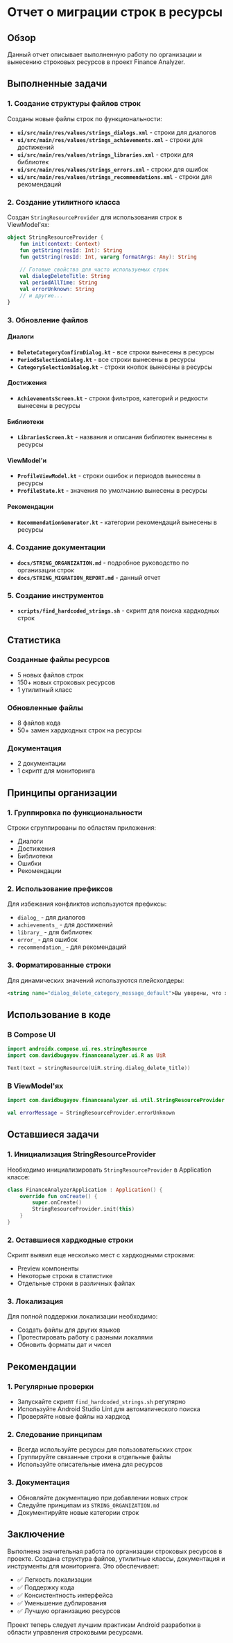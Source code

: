 # Отчет о миграции строк в ресурсы

## Обзор

Данный отчет описывает выполненную работу по организации и вынесению строковых ресурсов в проект Finance Analyzer.

## Выполненные задачи

### 1. Создание структуры файлов строк

Созданы новые файлы строк по функциональности:

- **`ui/src/main/res/values/strings_dialogs.xml`** - строки для диалогов
- **`ui/src/main/res/values/strings_achievements.xml`** - строки для достижений  
- **`ui/src/main/res/values/strings_libraries.xml`** - строки для библиотек
- **`ui/src/main/res/values/strings_errors.xml`** - строки для ошибок
- **`ui/src/main/res/values/strings_recommendations.xml`** - строки для рекомендаций

### 2. Создание утилитного класса

Создан `StringResourceProvider` для использования строк в ViewModel'ях:

```kotlin
object StringResourceProvider {
    fun init(context: Context)
    fun getString(resId: Int): String
    fun getString(resId: Int, vararg formatArgs: Any): String
    
    // Готовые свойства для часто используемых строк
    val dialogDeleteTitle: String
    val periodAllTime: String
    val errorUnknown: String
    // и другие...
}
```

### 3. Обновление файлов

#### Диалоги
- **`DeleteCategoryConfirmDialog.kt`** - все строки вынесены в ресурсы
- **`PeriodSelectionDialog.kt`** - все строки вынесены в ресурсы
- **`CategorySelectionDialog.kt`** - строки кнопок вынесены в ресурсы

#### Достижения
- **`AchievementsScreen.kt`** - строки фильтров, категорий и редкости вынесены в ресурсы

#### Библиотеки
- **`LibrariesScreen.kt`** - названия и описания библиотек вынесены в ресурсы

#### ViewModel'и
- **`ProfileViewModel.kt`** - строки ошибок и периодов вынесены в ресурсы
- **`ProfileState.kt`** - значения по умолчанию вынесены в ресурсы

#### Рекомендации
- **`RecommendationGenerator.kt`** - категории рекомендаций вынесены в ресурсы

### 4. Создание документации

- **`docs/STRING_ORGANIZATION.md`** - подробное руководство по организации строк
- **`docs/STRING_MIGRATION_REPORT.md`** - данный отчет

### 5. Создание инструментов

- **`scripts/find_hardcoded_strings.sh`** - скрипт для поиска хардкодных строк

## Статистика

### Созданные файлы ресурсов
- 5 новых файлов строк
- 150+ новых строковых ресурсов
- 1 утилитный класс

### Обновленные файлы
- 8 файлов кода
- 50+ замен хардкодных строк на ресурсы

### Документация
- 2 документации
- 1 скрипт для мониторинга

## Принципы организации

### 1. Группировка по функциональности
Строки сгруппированы по областям приложения:
- Диалоги
- Достижения  
- Библиотеки
- Ошибки
- Рекомендации

### 2. Использование префиксов
Для избежания конфликтов используются префиксы:
- `dialog_` - для диалогов
- `achievements_` - для достижений
- `library_` - для библиотек
- `error_` - для ошибок
- `recommendation_` - для рекомендаций

### 3. Форматированные строки
Для динамических значений используются плейсхолдеры:
```xml
<string name="dialog_delete_category_message_default">Вы уверены, что хотите удалить категорию \"%1$s\"?</string>
```

## Использование в коде

### В Compose UI
```kotlin
import androidx.compose.ui.res.stringResource
import com.davidbugayov.financeanalyzer.ui.R as UiR

Text(text = stringResource(UiR.string.dialog_delete_title))
```

### В ViewModel'ях
```kotlin
import com.davidbugayov.financeanalyzer.ui.util.StringResourceProvider

val errorMessage = StringResourceProvider.errorUnknown
```

## Оставшиеся задачи

### 1. Инициализация StringResourceProvider
Необходимо инициализировать `StringResourceProvider` в Application классе:

```kotlin
class FinanceAnalyzerApplication : Application() {
    override fun onCreate() {
        super.onCreate()
        StringResourceProvider.init(this)
    }
}
```

### 2. Оставшиеся хардкодные строки
Скрипт выявил еще несколько мест с хардкодными строками:
- Preview компоненты
- Некоторые строки в статистике
- Отдельные строки в различных файлах

### 3. Локализация
Для полной поддержки локализации необходимо:
- Создать файлы для других языков
- Протестировать работу с разными локалями
- Обновить форматы дат и чисел

## Рекомендации

### 1. Регулярные проверки
- Запускайте скрипт `find_hardcoded_strings.sh` регулярно
- Используйте Android Studio Lint для автоматического поиска
- Проверяйте новые файлы на хардкод

### 2. Следование принципам
- Всегда используйте ресурсы для пользовательских строк
- Группируйте связанные строки в отдельные файлы
- Используйте описательные имена для ресурсов

### 3. Документация
- Обновляйте документацию при добавлении новых строк
- Следуйте принципам из `STRING_ORGANIZATION.md`
- Документируйте новые категории строк

## Заключение

Выполнена значительная работа по организации строковых ресурсов в проекте. Создана структура файлов, утилитные классы, документация и инструменты для мониторинга. Это обеспечивает:

- ✅ Легкость локализации
- ✅ Поддержку кода  
- ✅ Консистентность интерфейса
- ✅ Уменьшение дублирования
- ✅ Лучшую организацию ресурсов

Проект теперь следует лучшим практикам Android разработки в области управления строковыми ресурсами. 